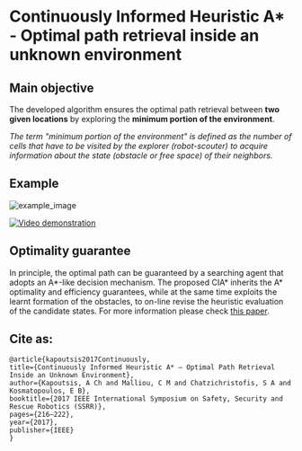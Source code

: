 # Continuously Informed Heuristic A* - Optimal path retrieval inside an unknown environment #

## Main objective

The developed algorithm ensures the optimal path retrieval between **two given locations** by exploring the **minimum portion of the environment**.

*The term "minimum portion of the environment" is defined as the number of cells that have to be visited by the explorer (robot-scouter) to acquire information about the state (obstacle or free space) of their neighbors.*


## Example

![example_image](http://kapoutsis.info/wp-content/uploads/2020/12/cia_star_example.png)

[![Video demonstration](http://kapoutsis.info/wp-content/uploads/2020/12/cia_star_thumbnail.png)](https://www.youtube.com/watch?v=ct_mnyqIjUU)

## Optimality guarantee

In principle, the optimal path can be guaranteed by a searching agent that adopts an A*-like decision mechanism. The proposed CIA* inherits the A* optimality and efficiency guarantees, while at the same time exploits the learnt formation of the obstacles, to on-line revise the heuristic evaluation of the candidate states. For more information please check [this paper](http://kapoutsis.info/wp-content/uploads/2017/10/ssrr2017Final.pdf).

## Cite as: 

```
@article{kapoutsis2017Continuously,
title={Continuously Informed Heuristic A* – Optimal Path Retrieval Inside an Unknown Environment},
author={Kapoutsis, A Ch and Malliou, C M and Chatzichristofis, S A and Kosmatopoulos, E B},
booktitle={2017 IEEE International Symposium on Safety, Security and Rescue Robotics (SSRR)},
pages={216–222},
year={2017},
publisher={IEEE}
}
```
